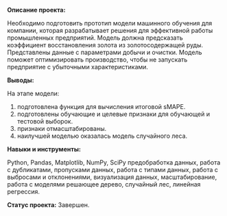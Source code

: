 **Описание проекта:**

Необходимо подготовить прототип модели машинного обучения для компании, которая разрабатывает решения для эффективной работы промышленных предприятий.
Модель должна предсказать коэффициент восстановления золота из золотосодержащей руды. Представлены данные с параметрами добычи и очистки.
Модель поможет оптимизировать производство, чтобы не запускать предприятие с убыточными характеристиками.

**Выводы:**

На этапе модели:
1.	подготовлена функция для вычисления итоговой sMAPE.
2.	подготовлены обучающие и целевые признаки для обучающей и тестовой выборок.
3.	признаки отмасштабированы.
4.	наилучшей моделью оказалась модель случайного леса.

**Навыки и инструменты:**

Python, Pandas, Matplotlib, NumPy, SciPy предобработка данных, работа с дубликатами, пропусками данных, работа с типами данных, работа с выбросами и отклонениями,
визуализация данных, масштабирование, работа с моделями решающее дерево, случайный лес, линейная регрессия.

**Статус проекта:** Завершен.
